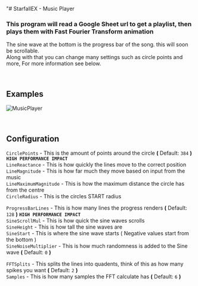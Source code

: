 "# StarfallEX - Music Player
### This program will read a Google Sheet url to get a playlist, then plays them with Fast Fourier Transform animation

The sine wave at the bottom is the progress bar of the song. this will soon be scrollable.<br>
Along with that you can change many settings such as circle points and more, For more information see below.

<br>

## <b>Examples</b>

![MusicPlayer](https://github.com/Toakley683/StarfallEX-Music-Player/assets/101290005/d8366ef7-5bfb-43eb-a3d5-00182bc82f8b)

<br>

## <b>Configuration</b>

`CirclePoints` - This is the amount of points around the circle <b>(</b> Default: `384` <b>)</b> <b>`HIGH PERFORMANCE IMPACT`</b> <br>
`LineReactance` - This is how quickly the lines move to the correct position <br>
`LineMagnitude` - This is how far much they move based on input from the music <br>
`LineMaximumMagnitude` - This is how the maximum distance the circle has from the centre <br>
`CircleRadius` - This is the circles START radius <br>

`ProgressBarLines` - This is how many lines the progress renders <b>(</b> Default: `128` <b>)</b> <b>`HIGH PERFORMANCE IMPACT`</b> <br>
`SineScrollMul` - This is how quick the sine waves scrolls <br>
`SineHeight` - This is how tall the sine waves are <br>
`SineStart` - This is where the sine wave starts ( Negative values start from the bottom ) <br>
`SineNoiseMultiplier` - This is how much randomness is added to the Sine wave <b>(</b> Default: `0` <b>)</b> <br>

`FFTSplits` - This splits the lines into quadents, think of this as how many spikes you want <b>(</b> Default: `2` <b>)</b> <br>
`Samples` - This is how many samples the FFT calculate has <b>(</b> Default: `6` <b>)</b> <br>
